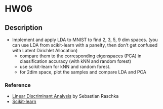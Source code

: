 # HW06
## Description

- Implement and apply LDA to MNIST to find 2, 3, 5, 9 dim spaces. 
  (you can use LDA from scikit-learn with a panelty, then don\'t get confused with Latent Dirichlet Allocation)
  - compare them to the corresponding eigenspaces (PCA) 
    in classification accuracy (with kNN and random forest)
  - use scikit-learn for kNN and random forest. 
  - for 2dim space, plot the samples and compare LDA and PCA

### Reference

- [Linear Discriminant Analysis](https://sebastianraschka.com/Articles/2014_python_lda.html) by Sebastian Raschka
- [Scikit-learn](https://scikit-learn.org/0.16/modules/generated/sklearn.lda.LDA.html)



